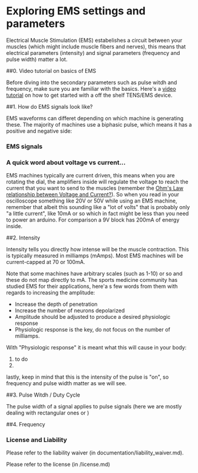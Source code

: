 # Exploring EMS settings and parameters

Electrical Muscle Stimulation (EMS) estabelishes a circuit between your muscles (which might include muscle fibers and nerves), this means that electrical parameters (intensity) and signal parameters (frequency and pulse width) matter a lot. 

##0. Video tutorial on basics of EMS

Before diving into the secondary parameters such as pulse witdh and frequency, make sure you are familiar with the basics. Here's a <a href="http://plopes.org/ems/#testingEMSmachine">video tutorial</a> on how to get started with a off the shelf TENS/EMS device. 

##1. How do EMS signals look like? 

EMS waveforms can differet depending on which machine is generating these. The majority of machines use a biphasic pulse, which means it has a positive and negative side: 


### EMS signals

### A quick word about voltage vs current… 
EMS machines typically are current driven, this means when you are rotating the dial, the amplifiers inside will regulate the voltage to reach the current that you want to send to the muscles (remember the <a href="http://">Ohm's Law relationship between Voltage and Current?</a>). So when you read in your oscilloscope something like 20V or 50V while using an EMS machine, remember that albeit this sounding like a "lot of volts" that is probably only "a little current", like 10mA or so which in fact might be less than you need to power an arduino. For comparison a 9V block has 200mA of energy inside. 

##2. Intensity

Intensity tells you directly how intense will be the muscle contraction. This is typically measured in milliamps (mAmps). Most EMS machines will be current-capped at 70 or 100mA. 

Note that some machines have arbitrary scales (such as 1-10) or so and these do not map directly to mA. The sports medicine community has studied EMS for their applications, here'a s few words from them with regards to increasing the amplitude:

-  Increase the depth of penetration
- Increase the number of neurons depolarized
- Amplitude should be adjusted to produce a desired physiologic response
- Physiologic response is the key, do not focus on the number of milliamps.

With "Physiologic response" it is meant what this will cause in your body: 
1. to do
2. 

lastly, keep in mind that this is the intensity of the pulse is "on", so frequency and pulse width matter as we will see. 

##3. Pulse Witdh / Duty Cycle

The pulse width of a signal applies to pulse signals (here we are mostly dealing with rectangular ones or )

##4. Frequency


### License and Liability

Please refer to the liability waiver (in documentation/liability_waiver.md).

Please refer to the license (in /license.md)
